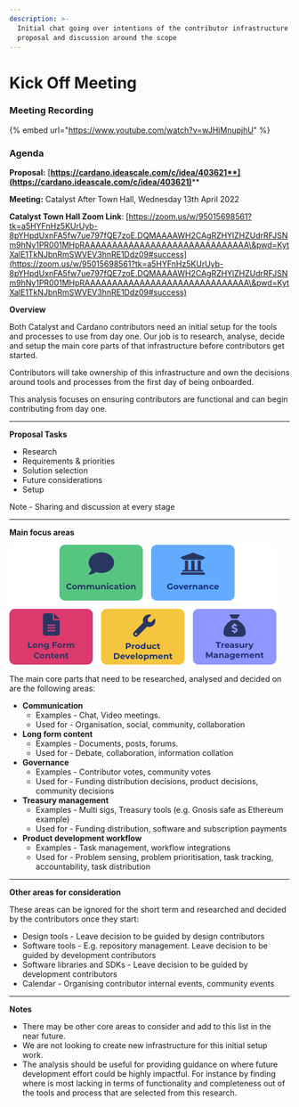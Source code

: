 ```yaml
---
description: >-
  Initial chat going over intentions of the contributor infrastructure analysis
  proposal and discussion around the scope
---
```


# Kick Off Meeting

### **Meeting Recording**

{% embed url="https://www.youtube.com/watch?v=wJHiMnupjhU" %}

### **Agenda**

**Proposal:** [**https://cardano.ideascale.com/c/idea/403621**](https://cardano.ideascale.com/c/idea/403621)****

**Meeting:** Catalyst After Town Hall, Wednesday 13th April 2022

**Catalyst Town Hall Zoom Link**: [https://zoom.us/w/95015698561?tk=a5HYFnHz5KUrUyb-8pYHpdUxnFA5fw7ue797fQE7zoE.DQMAAAAWH2CAgRZHYlZHZUdrRFJSNm9hNy1PR001MHpRAAAAAAAAAAAAAAAAAAAAAAAAAAAAAA\&pwd=KytXalE1TkNJbnRmSWVEV3hnRE1Ddz09#success](https://zoom.us/w/95015698561?tk=a5HYFnHz5KUrUyb-8pYHpdUxnFA5fw7ue797fQE7zoE.DQMAAAAWH2CAgRZHYlZHZUdrRFJSNm9hNy1PR001MHpRAAAAAAAAAAAAAAAAAAAAAAAAAAAAAA\&pwd=KytXalE1TkNJbnRmSWVEV3hnRE1Ddz09#success)



**Overview**

Both Catalyst and Cardano contributors need an initial setup for the tools and processes to use from day one. Our job is to research, analyse, decide and setup the main core parts of that infrastructure before contributors get started.

Contributors will take ownership of this infrastructure and own the decisions around tools and processes from the first day of being onboarded.&#x20;

This analysis focuses on ensuring contributors are functional and can begin contributing from day one.

****

**Proposal Tasks**

* Research
* Requirements & priorities
* Solution selection
* Future considerations
* Setup

Note - Sharing and discussion at every stage



****

**Main focus areas**

![](<../.gitbook/assets/infrastructure-analysis-areas (1).png>)

The main core parts that need to be researched, analysed and decided on are the following areas:

* **Communication**
  * Examples - Chat, Video meetings.
  * Used for - Organisation, social, community, collaboration
* **Long form content**
  * Examples - Documents, posts, forums.
  * Used for - Debate, collaboration, information collation
* **Governance**
  * Examples - Contributor votes, community votes
  * Used for - Funding distribution decisions, product decisions, community decisions
* **Treasury management**
  * Examples - Multi sigs, Treasury tools (e.g. Gnosis safe as Ethereum example)
  * Used for - Funding distribution, software and subscription payments
* **Product development workflow**
  * Examples - Task management, workflow integrations
  * Used for - Problem sensing, problem prioritisation, task tracking, accountability, task distribution

****

**Other areas for consideration**

These areas can be ignored for the short term and researched and decided by the contributors once they start:

* Design tools - Leave decision to be guided by design contributors
* Software tools - E.g. repository management. Leave decision to be guided by development contributors
* Software libraries and SDKs - Leave decision to be guided by development contributors
* Calendar - Organising contributor internal events, community events

****

**Notes**

* There may be other core areas to consider and add to this list in the near future.
* We are not looking to create new infrastructure for this initial setup work.
* The analysis should be useful for providing guidance on where future development effort could be highly impactful. For instance by finding where is most lacking in terms of functionality and completeness out of the tools and process that are selected from this research.
